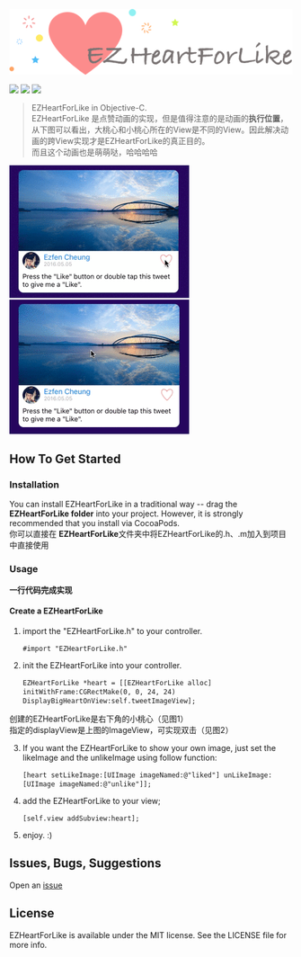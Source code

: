 ![](logo.png)
    
    
![](https://img.shields.io/badge/license-MIT-blue.svg?style=flat)
![](https://img.shields.io/badge/CocoaPods-v0.0.1-green.svg?style=flat)
![](https://img.shields.io/badge/platform-iOS-red.svg?style=flat)
> EZHeartForLike in Objective-C.    
> EZHeartForLike 是点赞动画的实现，但是值得注意的是动画的**执行位置**，从下图可以看出，大桃心和小桃心所在的View是不同的View。因此解决动画的跨View实现才是EZHeartForLike的真正目的。    
> 而且这个动画也是萌萌哒，哈哈哈哈

![](single.gif)
![](double.gif)


## How To Get Started

### Installation

You can install EZHeartForLike in a traditional way -- drag the **EZHeartForLike folder** into your project. However, it is strongly recommended that you install via CocoaPods.    
你可以直接在 **EZHeartForLike**文件夹中将EZHeartForLike的.h、.m加入到项目中直接使用


### Usage
**一行代码完成实现**
#### Create a EZHeartForLike

1. import the "EZHeartForLike.h" to your controller.
    
    ``` 
    #import "EZHeartForLike.h"
    ```
    
2. init the EZHeartForLike into your controller.

    ```
    EZHeartForLike *heart = [[EZHeartForLike alloc] initWithFrame:CGRectMake(0, 0, 24, 24) DisplayBigHeartOnView:self.tweetImageView];    
    ```
创建的EZHeartForLike是右下角的小桃心（见图1）    
指定的displayView是上图的ImageView，可实现双击（见图2）

3. If you want the EZHeartForLike to show your own image, just set the likeImage and the unlikeImage using follow function:

    ```
    [heart setLikeImage:[UIImage imageNamed:@"liked"] unLikeImage:[UIImage imageNamed:@"unlike"]];
    ```    


4. add the EZHeartForLike to your view;

    ```
    [self.view addSubview:heart];
    ```
    
5. enjoy.  :)

## Issues, Bugs, Suggestions

Open an [issue](https://github.com/Ezfen/EZHeartForLike/issues)

## License

EZHeartForLike is available under the MIT license. See the LICENSE file for more info.